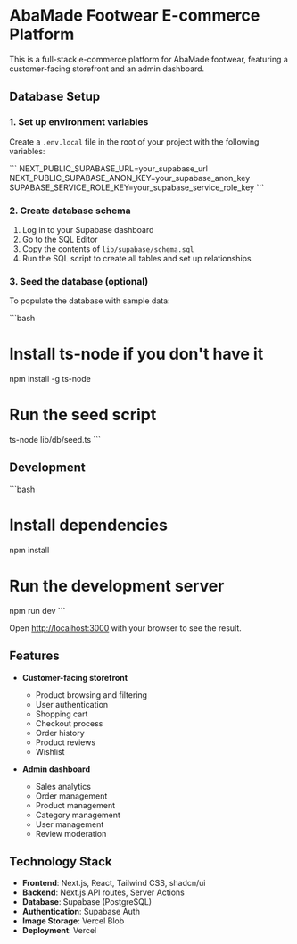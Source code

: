 # AbaMade Footwear E-commerce Platform

This is a full-stack e-commerce platform for AbaMade footwear, featuring a customer-facing storefront and an admin dashboard.

## Database Setup

### 1. Set up environment variables

Create a `.env.local` file in the root of your project with the following variables:

\`\`\`
NEXT_PUBLIC_SUPABASE_URL=your_supabase_url
NEXT_PUBLIC_SUPABASE_ANON_KEY=your_supabase_anon_key
SUPABASE_SERVICE_ROLE_KEY=your_supabase_service_role_key
\`\`\`

### 2. Create database schema

1. Log in to your Supabase dashboard
2. Go to the SQL Editor
3. Copy the contents of `lib/supabase/schema.sql`
4. Run the SQL script to create all tables and set up relationships

### 3. Seed the database (optional)

To populate the database with sample data:

\`\`\`bash
# Install ts-node if you don't have it
npm install -g ts-node

# Run the seed script
ts-node lib/db/seed.ts
\`\`\`

## Development

\`\`\`bash
# Install dependencies
npm install

# Run the development server
npm run dev
\`\`\`

Open [http://localhost:3000](http://localhost:3000) with your browser to see the result.

## Features

- **Customer-facing storefront**
  - Product browsing and filtering
  - User authentication
  - Shopping cart
  - Checkout process
  - Order history
  - Product reviews
  - Wishlist

- **Admin dashboard**
  - Sales analytics
  - Order management
  - Product management
  - Category management
  - User management
  - Review moderation

## Technology Stack

- **Frontend**: Next.js, React, Tailwind CSS, shadcn/ui
- **Backend**: Next.js API routes, Server Actions
- **Database**: Supabase (PostgreSQL)
- **Authentication**: Supabase Auth
- **Image Storage**: Vercel Blob
- **Deployment**: Vercel
